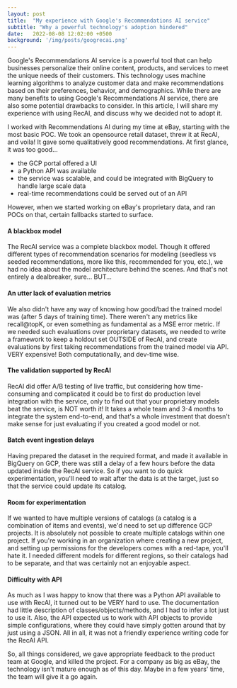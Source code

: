 ```yaml
---
layout: post
title:  "My experience with Google's Recommendations AI service"
subtitle: "Why a powerful technology's adoption hindered"
date:   2022-08-08 12:02:00 +0500
background: '/img/posts/googrecai.png'
---
```


Google's Recommendations AI service is a powerful tool that can help businesses personalize their online content, products, and services to meet the unique needs of their customers. This technology uses machine learning algorithms to analyze customer data and make recommendations based on their preferences, behavior, and demographics. While there are many benefits to using Google's Recommendations AI service, there are also some potential drawbacks to consider. In this article, I will share my experience with using RecAI, and discuss why we decided not to adopt it.

I worked with Recommendations AI during my time at eBay, starting with the most basic POC. We took an opensource retail dataset, threw it at RecAI, and voila! It gave some qualitatively good recommendations. At first glance, it was too good... 
- the GCP portal offered a UI
- a Python API was available
- the service was scalable, and could be integrated with BigQuery to handle large scale data
- real-time recommendations could be served out of an API

However, when we started working on eBay's proprietary data, and ran POCs on that, certain fallbacks started to surface.
#### A blackbox model
The RecAI service was a complete blackbox model. Though it offered different types of recommendation scenarios for modeling (seedless vs seeded recommendations, more like this, recommended for you, etc.), we had no idea about the model architecture behind the scenes. And that's not entirely a dealbreaker, sure... BUT...

#### An utter lack of evaluation metrics
We also didn't have any way of knowing how good/bad the trained model was (after 5 days of training time). There weren't any metrics like recall@topK, or even something as fundamental as a MSE error metric. If we needed such evaluations over proprietary datasets, we needed to write a framework to keep a holdout set OUTSIDE of RecAI, and create evaluations by first taking recommendations from the trained model via API. VERY expensive! Both computationally, and dev-time wise.

#### The validation supported by RecAI
RecAI did offer A/B testing of live traffic, but considering how time-consuming and complicated it could be to first do production level integration with the service, only to find out that your proprietary models beat the service, is NOT worth it! It takes a whole team and 3-4 months to integrate the system end-to-end, and that's a whole investment that doesn't make sense for just evaluating if you created a good model or not.

#### Batch event ingestion delays
Having prepared the dataset in the required format, and made it available in BigQuery on GCP, there was still a delay of a few hours before the data updated inside the RecAI service. So if you want to do quick experimentation, you'll need to wait after the data is at the target, just so that the service could update its catalog.

#### Room for experimentation
If we wanted to have multiple versions of catalogs (a catalog is a combination of items and events), we'd need to set up difference GCP projects. It is absolutely not possible to create multiple catalogs within one project. If you're working in an organization where creating a new project, and setting up permissions for the developers comes with a red-tape, you'll hate it. I needed different models for different regions, so their catalogs had to be separate, and that was certainly not an enjoyable aspect.

#### Difficulty with API
As much as I was happy to know that there was a Python API available to use with RecAI, it turned out to be VERY hard to use. The documentation had little description of classes/objects/methods, and I had to infer a lot just to use it. Also, the API expected us to work with API objects to provide simple configurations, where they could have simply gotten around that by just using a JSON. All in all, it was not a friendly experience writing code for the RecAI API.

So, all things considered, we gave appropriate feedback to the product team at Google, and killed the project. For a company as big as eBay, the technology isn't mature enough as of this day. Maybe in a few years' time, the team will give it a go again.